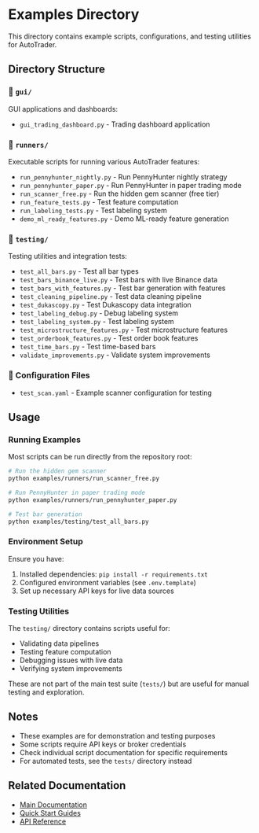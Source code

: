 # Examples Directory

This directory contains example scripts, configurations, and testing utilities for AutoTrader.

## Directory Structure

### 📁 `gui/`
GUI applications and dashboards:
- `gui_trading_dashboard.py` - Trading dashboard application

### 📁 `runners/`
Executable scripts for running various AutoTrader features:
- `run_pennyhunter_nightly.py` - Run PennyHunter nightly strategy
- `run_pennyhunter_paper.py` - Run PennyHunter in paper trading mode
- `run_scanner_free.py` - Run the hidden gem scanner (free tier)
- `run_feature_tests.py` - Test feature computation
- `run_labeling_tests.py` - Test labeling system
- `demo_ml_ready_features.py` - Demo ML-ready feature generation

### 📁 `testing/`
Testing utilities and integration tests:
- `test_all_bars.py` - Test all bar types
- `test_bars_binance_live.py` - Test bars with live Binance data
- `test_bars_with_features.py` - Test bar generation with features
- `test_cleaning_pipeline.py` - Test data cleaning pipeline
- `test_dukascopy.py` - Test Dukascopy data integration
- `test_labeling_debug.py` - Debug labeling system
- `test_labeling_system.py` - Test labeling system
- `test_microstructure_features.py` - Test microstructure features
- `test_orderbook_features.py` - Test order book features
- `test_time_bars.py` - Test time-based bars
- `validate_improvements.py` - Validate system improvements

### 📄 Configuration Files
- `test_scan.yaml` - Example scanner configuration for testing

## Usage

### Running Examples

Most scripts can be run directly from the repository root:

```bash
# Run the hidden gem scanner
python examples/runners/run_scanner_free.py

# Run PennyHunter in paper trading mode
python examples/runners/run_pennyhunter_paper.py

# Test bar generation
python examples/testing/test_all_bars.py
```

### Environment Setup

Ensure you have:
1. Installed dependencies: `pip install -r requirements.txt`
2. Configured environment variables (see `.env.template`)
3. Set up necessary API keys for live data sources

### Testing Utilities

The `testing/` directory contains scripts useful for:
- Validating data pipelines
- Testing feature computation
- Debugging issues with live data
- Verifying system improvements

These are not part of the main test suite (`tests/`) but are useful for manual testing and exploration.

## Notes

- These examples are for demonstration and testing purposes
- Some scripts require API keys or broker credentials
- Check individual script documentation for specific requirements
- For automated tests, see the `tests/` directory instead

## Related Documentation

- [Main Documentation](../docs/)
- [Quick Start Guides](../docs/guides/)
- [API Reference](../docs/api_reference.md)
